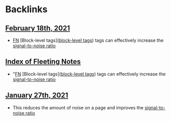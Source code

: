 
# Backlinks
## [February 18th, 2021](<February 18th, 2021.md>)
- [FN](<FN.md>) [Block-level tags]([block-level tags](<block-level tags.md>)) tags can effectively increase the [signal-to-noise ratio](<signal-to-noise ratio.md>)

## [Index of Fleeting Notes](<Index of Fleeting Notes.md>)
- "[FN](<FN.md>) [Block-level tags]([block-level tags](<block-level tags.md>)) tags can effectively increase the [signal-to-noise ratio](<signal-to-noise ratio.md>)

## [January 27th, 2021](<January 27th, 2021.md>)
- This reduces the amount of noise on a page and improves the [signal-to-noise ratio](<signal-to-noise ratio.md>)


